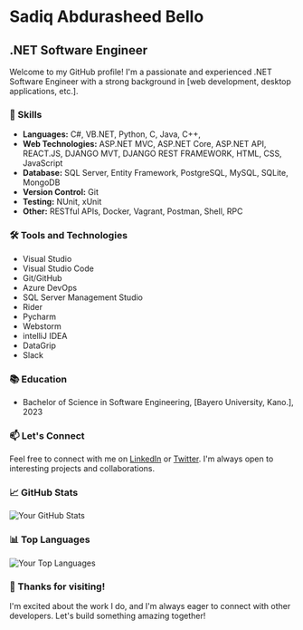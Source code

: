 # Sadiq Abdurasheed Bello

## .NET Software Engineer

Welcome to my GitHub profile! I'm a passionate and experienced .NET Software Engineer with a strong background in [web development, desktop applications, etc.].

### 🔧 Skills

- **Languages:** C#, VB.NET, Python, C, Java, C++, 
- **Web Technologies:** ASP.NET MVC, ASP.NET Core, ASP.NET API, REACT.JS, DJANGO MVT, DJANGO REST FRAMEWORK, HTML, CSS, JavaScript
- **Database:** SQL Server, Entity Framework, PostgreSQL, MySQL, SQLite, MongoDB
- **Version Control:** Git
- **Testing:** NUnit, xUnit
- **Other:** RESTful APIs, Docker, Vagrant, Postman, Shell, RPC

### 🛠️ Tools and Technologies

- Visual Studio
- Visual Studio Code
- Git/GitHub
- Azure DevOps
- SQL Server Management Studio
- Rider
- Pycharm
- Webstorm
- intelliJ IDEA
- DataGrip
- Slack

<!--
### 🏆 Experience

#### Software Engineer, [Hubuk Technology]

#### Web Developer, [Gems Global, Ltd.]

#### Intern, [StartUp Kano]

- Assisted in the development and testing phases of [specific projects or tasks].
- Gained hands-on experience with [mention any technologies or tools used during your internship].
-->

### 📚 Education

- Bachelor of Science in Software Engineering, [Bayero University, Kano.], 2023

### 📫 Let's Connect

Feel free to connect with me on [LinkedIn](https://www.linkedin.com/in/sadiq-abdurasheedd-bello/) or [Twitter](https://twitter.com/Sadiq_A_Bello). I'm always open to interesting projects and collaborations.

### 📈 GitHub Stats

![Your GitHub Stats](https://github-readme-stats.vercel.app/api?username=sadiqabello&show_icons=true&theme=radical)

### 📊 Top Languages

![Your Top Languages](https://github-readme-stats.vercel.app/api/top-langs/?username=sadiqabello&layout=compact&theme=radical)

### 🎉 Thanks for visiting!

I'm excited about the work I do, and I'm always eager to connect with other developers. Let's build something amazing together!

